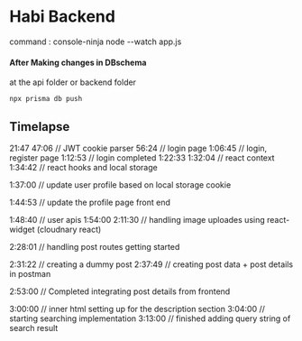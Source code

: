 # Habi Backend

command : console-ninja node --watch app.js

#### After Making changes in DBschema
at the api folder or backend folder

`npx prisma db push`


## Timelapse

21:47
47:06 // JWT cookie parser
56:24 // login page
1:06:45 // login, register page
1:12:53 // login completed
1:22:33
1:32:04 // react context
1:34:42 // react hooks and local storage

1:37:00 // update user profile based on local storage cookie

1:44:53 // update the profile page front end

1:48:40 // user apis
1:54:00
2:11:30 // handling image uploades using react-widget (cloudnary react)

2:28:01 // handling post routes getting started

2:31:22 // creating a dummy post
2:37:49 // creating post data + post details in postman

2:53:00 // Completed integrating post details from frontend

3:00:00 // inner html setting up for the description section
3:04:00 // starting searching implementation
3:13:00 // finished adding query string of search result